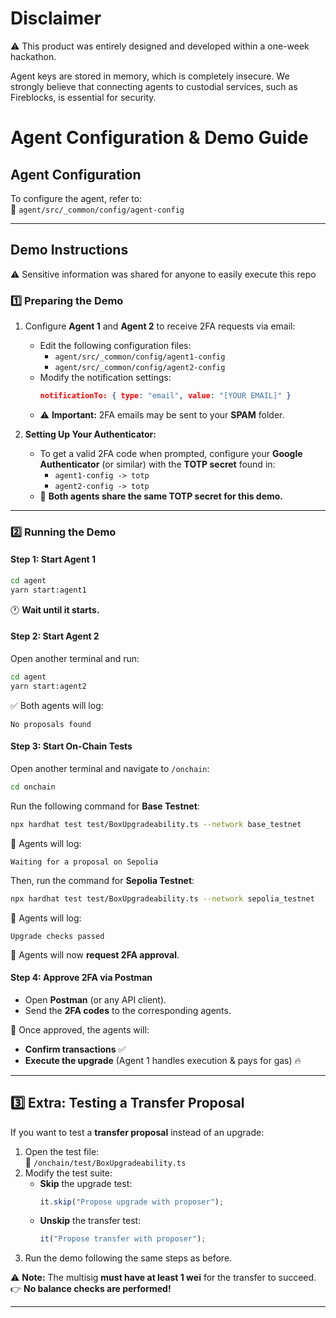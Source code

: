 # **Disclaimer**

⚠️ This product was entirely designed and developed within a one-week hackathon.

Agent keys are stored in memory, which is completely insecure. We strongly believe that connecting agents to custodial services, such as Fireblocks, is essential for security.

# **Agent Configuration & Demo Guide**

## **Agent Configuration**

To configure the agent, refer to:  
📂 `agent/src/_common/config/agent-config`

---

## **Demo Instructions**

⚠️ Sensitive information was shared for anyone to easily execute this repo

### **1️⃣ Preparing the Demo**

1. Configure **Agent 1** and **Agent 2** to receive 2FA requests via email:

   - Edit the following configuration files:
     - `agent/src/_common/config/agent1-config`
     - `agent/src/_common/config/agent2-config`
   - Modify the notification settings:
     ```json
     notificationTo: { type: "email", value: "[YOUR EMAIL]" }
     ```
   - ⚠️ **Important:** 2FA emails may be sent to your **SPAM** folder.

2. **Setting Up Your Authenticator:**
   - To get a valid 2FA code when prompted, configure your **Google Authenticator** (or similar) with the **TOTP secret** found in:
     - `agent1-config -> totp`
     - `agent2-config -> totp`
   - 🔑 **Both agents share the same TOTP secret for this demo.**

---

### **2️⃣ Running the Demo**

#### **Step 1: Start Agent 1**

```sh
cd agent
yarn start:agent1
```

🕐 **Wait until it starts.**

#### **Step 2: Start Agent 2**

Open another terminal and run:

```sh
cd agent
yarn start:agent2
```

✅ Both agents will log:

```
No proposals found
```

#### **Step 3: Start On-Chain Tests**

Open another terminal and navigate to `/onchain`:

```sh
cd onchain
```

Run the following command for **Base Testnet**:

```sh
npx hardhat test test/BoxUpgradeability.ts --network base_testnet
```

📌 Agents will log:

```
Waiting for a proposal on Sepolia
```

Then, run the command for **Sepolia Testnet**:

```sh
npx hardhat test test/BoxUpgradeability.ts --network sepolia_testnet
```

📌 Agents will log:

```
Upgrade checks passed
```

📌 Agents will now **request 2FA approval**.

#### **Step 4: Approve 2FA via Postman**

- Open **Postman** (or any API client).
- Send the **2FA codes** to the corresponding agents.

🔹 Once approved, the agents will:

- **Confirm transactions** ✅
- **Execute the upgrade** (Agent 1 handles execution & pays for gas) 🔥

---

## **3️⃣ Extra: Testing a Transfer Proposal**

If you want to test a **transfer proposal** instead of an upgrade:

1. Open the test file:  
   📂 `/onchain/test/BoxUpgradeability.ts`
2. Modify the test suite:
   - **Skip** the upgrade test:
     ```ts
     it.skip("Propose upgrade with proposer");
     ```
   - **Unskip** the transfer test:
     ```ts
     it("Propose transfer with proposer");
     ```
3. Run the demo following the same steps as before.

⚠️ **Note:** The multisig **must have at least 1 wei** for the transfer to succeed.  
👉 **No balance checks are performed!**

---

